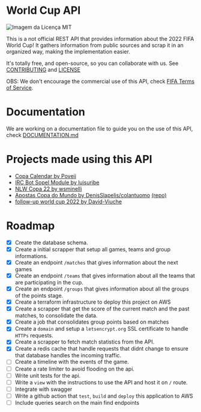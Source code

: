 # World Cup API

<img alt="Imagem da Licença MIT" src="https://img.shields.io/static/v1?label=license&message=MIT&color=49AA26&labelColor=000000" />

This is a not official REST API that provides information about the 2022 FIFA World Cup! It gathers information from public sources and scrap it in an organized way, making the implementation easier.

It's totally free, and open-source, so you can collaborate with us. See [CONTRIBUTING](CONTRIBUTING.md) and [LICENSE](LICENSE.md)

OBS: We don't encourage the commercial use of this API, check [FIFA Terms of Service](https://www.fifa.com/terms-of-service).

# Documentation

We are working on a documentation file to guide you on the use of this API, check [DOCUMENTATION.md](./DOCUMENTATION.md)

# Projects made using this API

- [Copa Calendar by Poveii](https://github.com/poveii/copa-calendar)
- [IRC Bot Sopel Module by luisuribe](https://github.com/dev-co/sopel-modules)
- [NLW Copa 22 by wsminelli](https://github.com/wsminelli/rocketseat-nlw-copa-2022)
- [Apostas Copa do Mundo by DenisSlapelis/colantuomo](https://apostas-copa-do-mundo.vercel.app/ranking) [(repo)](https://github.com/DenisSlapelis/world-cup-bets-service)
- [follow-up world cup 2022 by David-Viuche](https://github.com/David-Viuche/world_cup_2022)

# Roadmap

- [x] Create the database schema.
- [x] Create a initial scrapper that setup all games, teams and group informations.
- [x] Create an endpoint `/matches` that gives information about the next games
- [x] Create an endpoint `/teams` that gives information about all the teams that are participating in the cup.
- [x] Create an endpoint `/groups` that gives information about all the groups of the points stage.
- [x] Create a terraform infrastructure to deploy this project on AWS
- [x] Create a scrapper that get the score of the current match and the past matches, to consolidate the data.
- [x] Create a job that consolidates group points based on matches
- [x] Create a `domain` and setup a `letsencrypt.org` SSL certificate to handle `HTTPs` requests.
- [x] Create a scrapper to fetch match statistics from the API.
- [x] Create a redis cache that handle requests that didnt change to ensure that database handles the incoming traffic.
- [ ] Create a timeline with the events of the game.
- [ ] Create a rate limiter to avoid flooding on the api.
- [ ] Write unit tests for the api.
- [ ] Write a `view` with the instructions to use the API and host it on `/` route.
- [ ] Integrate with swagger
- [ ] Write a github action that `test`, `build` and `deploy` this application to AWS
- [ ] Include queries search on the main find endpoints
